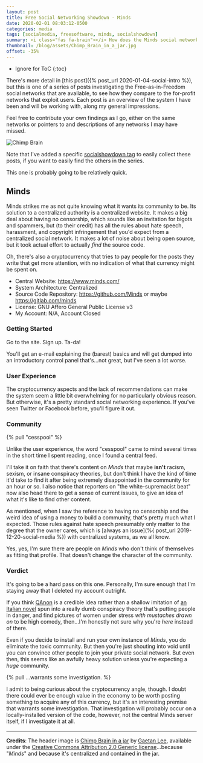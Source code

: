 ```yaml
---
layout: post
title: Free Social Networking Showdown - Minds
date: 2020-02-01 08:03:12-0500
categories: media
tags: [socialmedia, freesoftware, minds, socialshowdown]
summary: <i class="fas fa-brain"></i> How does the Minds social network stack up?
thumbnail: /blog/assets/Chimp_Brain_in_a_jar.jpg
offset: -35%
---
```


* Ignore for ToC
{:toc}

There's more detail in [this post]({% post_url 2020-01-04-social-intro %}), but this is one of a series of posts investigating the Free-as-in-Freedom social networks that are available, to see how they compare to the for-profit networks that exploit users.  Each post is an overview of the system I have been and will be working with, along my general impressions.

Feel free to contribute your own findings as I go, either on the same networks or pointers to and descriptions of any networks I may have missed.

![Chimp Brain](/blog/assets/Chimp_Brain_in_a_jar.jpg "Chimp Brain in a Jar")

Note that I've added a specific [socialshowdown tag](/blog/tag/socialmedia/) to easily collect these posts, if you want to easily find the others in the series.

This one is probably going to be relatively quick.

## Minds

Minds strikes me as not quite knowing what it wants its community to be.  Its solution to a centralized authority is a centralized website.  It makes a big deal about having no censorship, which sounds like an invitation for bigots and spammers, but (to their credit) has all the rules about hate speech, harassment, and copyright infringement that you'd expect from a centralized social network.  It makes a lot of noise about being open source, but it took actual effort to actually *find* the source code.

Oh, there's also a cryptocurrency that tries to pay people for the posts they write that get more attention, with no indication of what that currency might be spent on.

 * Central Website:  <https://www.minds.com/>
 * System Architecture:  Centralized
 * Source Code Repository:  <https://github.com/Minds> or maybe <https://gitlab.com/minds>
 * License:  GNU Affero General Public License v3
 * My Account:  N/A, Account Closed

### Getting Started

Go to the site.  Sign up.  Ta-da!

You'll get an e-mail explaining the (barest) basics and will get dumped into an introductory control panel that's...not great, but I've seen a lot worse.

### User Experience

The cryptocurrency aspects and the lack of recommendations can make the system seem a little bit overwhelming for no particularly obvious reason.  But otherwise, it's a pretty standard social networking experience.  If you've seen Twitter or Facebook before, you'll figure it out.

### Community

{% pull "cesspool" %}

Unlike the user experience, the word "cesspool" came to mind several times in the short time I spent reading, once I found a central feed.

I'll take it on faith that there's content on *Minds* that maybe **isn't** racism, sexism, or insane conspiracy theories, but don't think I have the kind of time it'd take to find it after being extremely disappointed in the community for an hour or so.  I also notice that reporters on "the white-supremacist beat" now also head there to get a sense of current issues, to give an idea of what it's like to find other content.

As mentioned, when I saw the reference to having no censorship and the weird idea of using a money to build a community, that's pretty much what I expected.  Those rules against hate speech presumably only matter to the degree that the owner cares, which is [always an issue](%{ post_url 2019-12-20-social-media %}) with centralized systems, as we all know.

Yes, yes, I'm sure there are people on *Minds* who don't think of themselves as fitting that profile.  That doesn't change the character of the community.

### Verdict <i class="far fa-thumbs-down"></i>

It's going to be a hard pass on this one.  Personally, I'm sure enough that I'm staying away that I deleted my account outright.

If you think [QAnon](https://en.wikipedia.org/wiki/QAnon) is a credible idea rather than a shallow imitation of [an Italian novel](https://en.wikipedia.org/wiki/Q_%28novel%29) spun into a really dumb conspiracy theory that's putting people in danger, and find pictures of women under stress *with mustaches drawn on* to be high comedy, then...I'm honestly not sure why you're *here* instead of there.

Even if you decide to install and run your own instance of *Minds*, you do eliminate the toxic community.  But then you're just shouting into void until you can convince other people to join your private social network.  But even then, this seems like an awfully heavy solution unless you're expecting a *huge* community.

{% pull ...warrants some investigation. %}

I admit to being curious about the cryptocurrency angle, though.  I doubt there could ever be enough value in the economy to be worth posting something to acquire any of this currency, but it's an interesting premise that warrants some investigation.  That investigation will probably occur on a locally-installed version of the code, however, not the central Minds server itself, if I investigate it at all.

#### <i class="fas fa-brain"></i>

* * *

**Credits**:  The header image is [Chimp Brain in a jar](https://commons.wikimedia.org/wiki/File:Chimp_Brain_in_a_jar.jpg) by [Gaetan Lee](https://www.flickr.com/photos/43078695@N00), available under the [Creative Commons Attribution 2.0 Generic license](https://creativecommons.org/licenses/by/2.0/deed.en)...because "*Minds*" and because it's centralized and contained in the jar.
